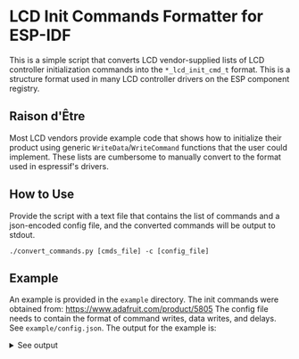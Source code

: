 # LCD Init Commands Formatter for ESP-IDF

This is a simple script that converts LCD vendor-supplied lists of LCD controller initialization commands into the `*_lcd_init_cmd_t` format. This is a structure format used in many LCD controller drivers on the ESP component registry.

## Raison d'Être
Most LCD vendors provide example code that shows how to initialize their product using generic `WriteData`/`WriteCommand` functions that the user could implement. These lists are cumbersome to manually convert to the format used in espressif's drivers.

## How to Use
Provide the script with a text file that contains the list of commands and a json-encoded config file, and the converted commands will be output to stdout.

`./convert_commands.py [cmds_file] -c [config_file]`

## Example
An example is provided in the `example` directory.
The init commands were obtained from: https://www.adafruit.com/product/5805
The config file needs to contain the format of command writes, data writes, and delays. See `example/config.json`.
The output for the example is:
<details>
<summary>See output</summary>

```
{ 0xFF, (uint8_t[]) { 0x77, 0x01, 0x00, 0x00, 0x13 }, 5, 0 },
{ 0xEF, (uint8_t[]) { 0x08 }, 1, 0 },
{ 0xFF, (uint8_t[]) { 0x77, 0x01, 0x00, 0x00, 0x10 }, 5, 0 },
{ 0xC0, (uint8_t[]) { 0x77, 0x00 }, 2, 0 },
{ 0xC1, (uint8_t[]) { 0x09, 0x08 }, 2, 0 },
{ 0xC2, (uint8_t[]) { 0x01, 0x02 }, 2, 0 },
{ 0xC3, (uint8_t[]) { 0x02 }, 1, 0 },
{ 0xCC, (uint8_t[]) { 0x10 }, 1, 0 },
{ 0xB0, (uint8_t[]) { 0x40, 0x14, 0x59, 0x10, 0x12, 0x08, 0x03, 0x09, 0x05, 0x1E, 0x05, 0x14, 0x10, 0x68, 0x33, 0x15 }, 16, 0 },
{ 0xB1, (uint8_t[]) { 0x40, 0x08, 0x53, 0x09, 0x11, 0x09, 0x02, 0x07, 0x09, 0x1A, 0x04, 0x12, 0x12, 0x64, 0x29, 0x29 }, 16, 0 },
{ 0xFF, (uint8_t[]) { 0x77, 0x01, 0x00, 0x00, 0x11 }, 5, 0 },
{ 0xB0, (uint8_t[]) { 0x6D }, 1, 0 },
{ 0xB1, (uint8_t[]) { 0x1D }, 1, 0 },
{ 0xB2, (uint8_t[]) { 0x87 }, 1, 0 },
{ 0xB3, (uint8_t[]) { 0x80 }, 1, 0 },
{ 0xB5, (uint8_t[]) { 0x49 }, 1, 0 },
{ 0xB7, (uint8_t[]) { 0x85 }, 1, 0 },
{ 0xB8, (uint8_t[]) { 0x20 }, 1, 0 },
{ 0xC1, (uint8_t[]) { 0x78 }, 1, 0 },
{ 0xC2, (uint8_t[]) { 0x78 }, 1, 0 },
{ 0xD0, (uint8_t[]) { 0x88 }, 1, 0 },
{ 0xE0, (uint8_t[]) { 0x00, 0x00, 0x02 }, 3, 0 },
{ 0xE1, (uint8_t[]) { 0x02, 0x8C, 0x00, 0x00, 0x03, 0x8C, 0x00, 0x00, 0x00, 0x33, 0x33 }, 11, 0 },
{ 0xE2, (uint8_t[]) { 0x33, 0x33, 0x33, 0x33, 0xC9, 0x3C, 0x00, 0x00, 0xCA, 0x3C, 0x00, 0x00, 0x00 }, 13, 0 },
{ 0xE3, (uint8_t[]) { 0x00, 0x00, 0x33, 0x33 }, 4, 0 },
{ 0xE4, (uint8_t[]) { 0x44, 0x44 }, 2, 0 },
{ 0xE5, (uint8_t[]) { 0x05, 0xCD, 0x82, 0x82, 0x01, 0xC9, 0x82, 0x82, 0x07, 0xCF, 0x82, 0x82, 0x03, 0xCB, 0x82, 0x82 }, 16, 0 },
{ 0xE6, (uint8_t[]) { 0x00, 0x00, 0x33, 0x33 }, 4, 0 },
{ 0xE7, (uint8_t[]) { 0x44, 0x44 }, 2, 0 },
{ 0xE8, (uint8_t[]) { 0x06, 0xCE, 0x82, 0x82, 0x02, 0xCA, 0x82, 0x82, 0x08, 0xD0, 0x82, 0x82, 0x04, 0xCC, 0x82, 0x82 }, 16, 0 },
{ 0xEB, (uint8_t[]) { 0x08, 0x01, 0xE4, 0xE4, 0x88, 0x00, 0x40 }, 7, 0 },
{ 0xEC, (uint8_t[]) { 0x00, 0x00, 0x00 }, 3, 0 },
{ 0xED, (uint8_t[]) { 0xFF, 0xF0, 0x07, 0x65, 0x4F, 0xFC, 0xC2, 0x2F, 0xF2, 0x2C, 0xCF, 0xF4, 0x56, 0x70, 0x0F, 0xFF }, 16, 0 },
{ 0xEF, (uint8_t[]) { 0x10, 0x0D, 0x04, 0x08, 0x3F, 0x1F }, 6, 0 },
{ 0xFF, (uint8_t[]) { 0x77, 0x01, 0x00, 0x00, 0x00 }, 5, 0 },
{ 0x11, (uint8_t[]) { 0x00 }, 0, 120 },
{ 0x35, (uint8_t[]) { 0x00 }, 1, 0 },
{ 0x3A, (uint8_t[]) { 0x66 }, 1, 0 },
{ 0x11, (uint8_t[]) { 0x00 }, 0, 120 },
```

</details>
